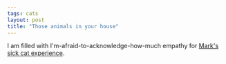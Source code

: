 ```yaml
---
tags: cats
layout: post
title: "Those animals in your house"
---
```




I am filled with I'm-afraid-to-acknowledge-how-much empathy for <a href="http://diveintomark.org/archives/2002/11/24.html#how_i_turned_30">Mark's sick cat experience</a>.


